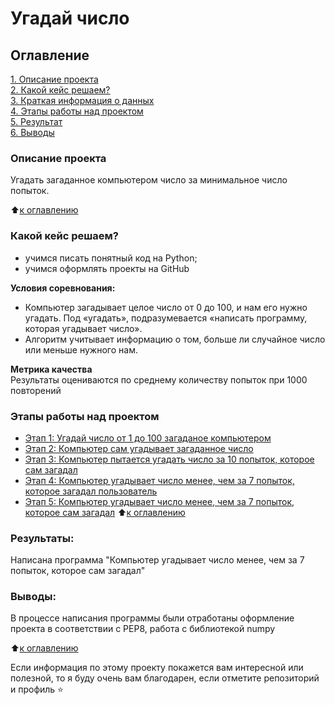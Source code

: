 # Угадай число

## Оглавление  
[1. Описание проекта](.README.md#Описание-проекта)  
[2. Какой кейс решаем?](.README.md#Какой-кейс-решаем)  
[3. Краткая информация о данных](.README.md#Краткая-информация-о-данных)  
[4. Этапы работы над проектом](.README.md#Этапы-работы-над-проектом)  
[5. Результат](.README.md#Результат)    
[6. Выводы](.README.md#Выводы) 

### Описание проекта    
Угадать загаданное компьютером число за минимальное число попыток.

:arrow_up:[к оглавлению](_)


### Какой кейс решаем? 

 - учимся писать понятный код на Python;
 - учимся оформлять проекты на GitHub

**Условия соревнования:** 

- Компьютер загадывает целое число от 0 до 100, и нам его нужно угадать. Под «угадать», подразумевается «написать программу, которая угадывает число».
- Алгоритм учитывает информацию о том, больше ли случайное число или меньше нужного нам.

**Метрика качества**     
Результаты оцениваются по среднему количеству попыток при 1000 повторений

### Этапы работы над проектом  
* [Этап 1: Угадай число от 1 до 100 загаданое компьютером](https://github.com/Punich-Pavel/SF_DSPR_BG/blob/main/Projects/Project_0/game_v1.0.py)
* [Этап 2: Компьютер сам угадывает загаданное число](https://github.com/Punich-Pavel/SF_DSPR_BG/blob/main/Projects/Project_0/game_v2.0.py)
* [Этап 3: Компьютер пытается угадать число за 10 попыток, которое сам загадал](https://github.com/Punich-Pavel/SF_DSPR_BG/blob/main/Projects/Project_0/game_v3.0.py)
* [Этап 4: Компьютер угадывает число менее, чем за 7 попыток, которое загадал пользователь](https://github.com/Punich-Pavel/SF_DSPR_BG/blob/main/Projects/Project_0/game_v4.0.py)
* [Этап 5: Компьютер угадывает число менее, чем за 7 попыток, которое сам загадал](https://github.com/Punich-Pavel/SF_DSPR_BG/blob/main/Projects/Project_0/game_v5.0.py)
:arrow_up:[к оглавлению](.README.md#Оглавление)


### Результаты:

Написана программа "Компьютер угадывает число менее, чем за 7 попыток, которое сам загадал"

### Выводы:

В процессе написания программы были отработаны оформление проекта в соответствии с PEP8, работа с библиотекой numpy


:arrow_up:[к оглавлению](.README.md#Оглавление)


Если информация по этому проекту покажется вам интересной или полезной, то я буду очень вам благодарен, если отметите репозиторий и профиль ⭐️
